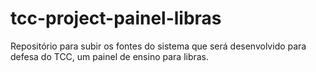 # tcc-project-painel-libras
Repositório para subir os fontes do sistema que será desenvolvido para defesa do TCC, um painel de ensino para libras.
